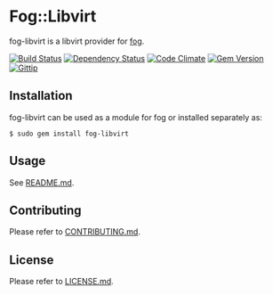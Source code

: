 # Fog::Libvirt

fog-libvirt is a libvirt provider for [fog](https://github.com/fog/fog).

[![Build Status](https://secure.travis-ci.org/fog/fog.png?branch=master)](http://travis-ci.org/fog/fog-libvirt)
[![Dependency Status](https://gemnasium.com/fog/fog.png)](https://gemnasium.com/fog/fog-libvirt)
[![Code Climate](https://codeclimate.com/github/fog/fog.png)](https://codeclimate.com/github/fog/fog-libvirt)
[![Gem Version](https://fury-badge.herokuapp.com/rb/fog.png)](http://badge.fury.io/rb/fog-libvirt)
[![Gittip](http://img.shields.io/gittip/geemus.png)](https://www.gittip.com/geemus/)

## Installation

fog-libvirt can be used as a module for fog or installed separately as:

```
$ sudo gem install fog-libvirt
```

## Usage

See [README.md](https://github.com/fog/fog-libvirt/blob/master/lib/fog/libvirt/models/compute/README.md).

## Contributing

Please refer to [CONTRIBUTING.md](https://github.com/fog/fog/blob/master/CONTRIBUTING.md).

## License

Please refer to [LICENSE.md](https://github.com/fog/fog-libvirt/blob/master/LICENSE.md).

